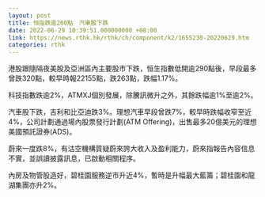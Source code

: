 ```yaml
---
layout: post
title: 恒指跌逾200點　汽車股下跌
date: 2022-06-29 10:39:51.000000000 +08:00
link: https://news.rthk.hk/rthk/ch/component/k2/1655230-20220629.htm
categories: rthk
---
```


港股跟隨隔夜美股及亞洲區內主要股市下跌，恒生指數低開逾290點後，早段最多曾跌320點，較早時報22155點，跌263點，跌幅1.17%。

科技指數跌逾2%，ATMXJ個別發展，除騰訊微升之外，其餘跌幅逾1%至逾2%。

汽車股下跌，吉利和比亞迪跌3%。理想汽車早段曾跌7%，較早時跌幅收窄至近4%，公司計劃通過場內股票發行計劃(ATM Offering)，出售最多20億美元的理想美國預託證券(ADS)。

蔚來一度跌8%，有沽空機構質疑蔚來誇大收入及盈利能力，蔚來指報告內容信息不實，並誤讀披露訊息，已啟動相關程序。

內房及物管股造好，碧桂園服務逆市升近4%，暫時是升幅最大藍籌；碧桂園和龍湖集團亦升2%。
